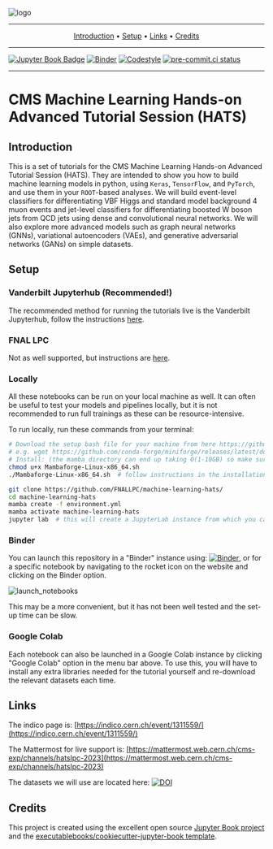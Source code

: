![logo](logo.png)

______________________________________________________________________

<p align="center">
  <a href="#introduction">Introduction</a> •
  <a href="#setup">Setup</a> •
  <a href="#links">Links</a> •
  <a href="#credits">Credits</a>
</p>

______________________________________________________________________

[![Jupyter Book Badge](https://jupyterbook.org/badge.svg)](https://FNALLPC.github.io/machine-learning-hats)
[![Binder](https://mybinder.org/badge_logo.svg)](https://mybinder.org/v2/gh/FNALLPC/machine-learning-hats/HEAD)
[![Codestyle](https://img.shields.io/badge/code%20style-black-000000.svg)](https://github.com/psf/black)
[![pre-commit.ci status](https://results.pre-commit.ci/badge/github/FNALLPC/machine-learning-hats/master.svg)](https://results.pre-commit.ci/latest/github/FNALLPC/machine-learning-hats/master)

______________________________________________________________________


# CMS Machine Learning Hands-on Advanced Tutorial Session (HATS)


## Introduction

This is a set of tutorials for the CMS Machine Learning Hands-on Advanced Tutorial Session (HATS). 
They are intended to show you how to build machine learning models in python, using `Keras`, `TensorFlow`, and `PyTorch`, and use them in your `ROOT`-based analyses. 
We will build event-level classifiers for differentiating VBF Higgs and standard model background 4 muon events and jet-level classifiers for differentiating boosted W boson jets from QCD jets using dense and convolutional neural networks.
We will also explore more advanced models such as graph neural networks (GNNs), variational autoencoders (VAEs), and generative adversarial networks (GANs) on simple datasets.

## Setup

### Vanderbilt Jupyterhub (Recommended!)

The recommended method for running the tutorials live is the Vanderbilt Jupyterhub, follow the instructions [here](https://fnallpc.github.io/machine-learning-hats/setup/vanderbilt-jupyterhub/vanderbilt.html).

### FNAL LPC

Not as well supported, but instructions are [here](https://fnallpc.github.io/machine-learning-hats/setup/lpc.html).

### Locally

All these notebooks can be run on your local machine as well. 
It can often be useful to test your models and pipelines locally, but it is not recommended to run full trainings as these can be resource-intensive.

To run locally, run these commands from your terminal:

```bash
# Download the setup bash file for your machine from here https://github.com/conda-forge/miniforge#mambaforge
# e.g. wget https://github.com/conda-forge/miniforge/releases/latest/download/Mambaforge-Linux-x86_64.sh
# Install: (the mamba directory can end up taking O(1-10GB) so make sure the directory you're using allows that quota)
chmod u+x Mambaforge-Linux-x86_64.sh
./Mambaforge-Linux-x86_64.sh  # follow instructions in the installation

git clone https://github.com/FNALLPC/machine-learning-hats/
cd machine-learning-hats
mamba create -f environment.yml
mamba activate machine-learning-hats
jupyter lab  # this will create a JupyterLab instance from which you can run all the notebooks.
```

### Binder

You can launch this repository in a "Binder" instance using: [![Binder](https://mybinder.org/badge_logo.svg)](https://mybinder.org/v2/gh/FNALLPC/machine-learning-hats/HEAD),
or for a specific notebook by navigating to the rocket icon on the website and clicking on the Binder option.

![launch_notebooks](figures/launch_notebooks.png)

This may be a more convenient, but it has not been well tested and the set-up time can be slow.


### Google Colab

Each notebook can also be launched in a Google Colab instance by clicking "Google Colab" option in the menu bar above. 
To use this, you will have to install any extra libraries needed for the tutorial yourself and re-download the relevant datasets each time.


## Links

The indico page is: [https://indico.cern.ch/event/1311559/](https://indico.cern.ch/event/1311559/)

The Mattermost for live support is: [https://mattermost.web.cern.ch/cms-exp/channels/hatslpc-2023](https://mattermost.web.cern.ch/cms-exp/channels/hatslpc-2023)

The datasets we will use are located here: [![DOI](https://zenodo.org/badge/DOI/10.5281/zenodo.3901869.svg)](https://doi.org/10.5281/zenodo.3901869)


## Credits

This project is created using the excellent open source [Jupyter Book project](https://jupyterbook.org/) and the [executablebooks/cookiecutter-jupyter-book template](https://github.com/executablebooks/cookiecutter-jupyter-book).
